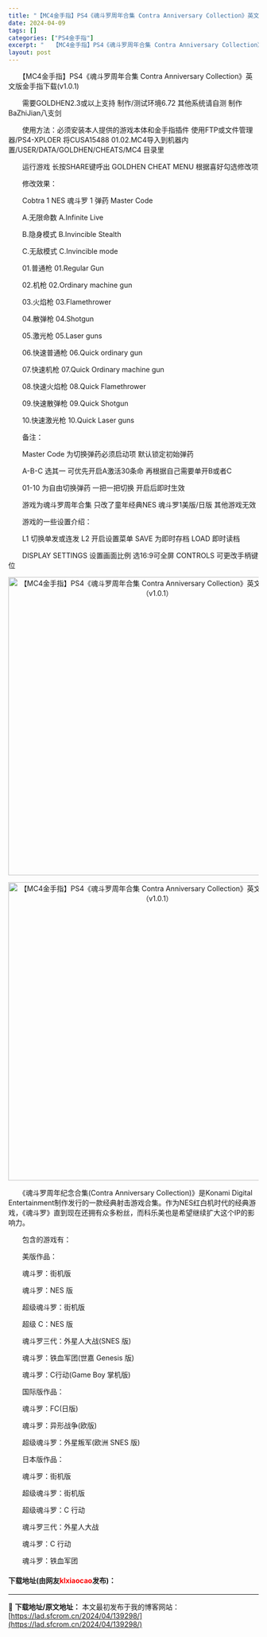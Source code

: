 ```yaml
---
title: "【MC4金手指】PS4《魂斗罗周年合集 Contra Anniversary Collection》英文版金手指下载（v1.0.1）"
date: 2024-04-09
tags: []
categories: ["PS4金手指"]
excerpt: "　　【MC4金手指】PS4《魂斗罗周年合集 Contra Anniversary Collection》英文版金手指下载(v1.0.1) 　　需要GOLDHEN2.3或以上支持 制作/测试环境6.72 其他系统请自测 制作 BaZhiJian八支剑 　　使用方法：必须安装本人提供的游戏本体和金手指插&hellip;"
layout: post
---
```


 <p>　　【MC4金手指】PS4《魂斗罗周年合集 Contra Anniversary Collection》英文版金手指下载(v1.0.1)</p> <p>　　需要GOLDHEN2.3或以上支持 制作/测试环境6.72 其他系统请自测 制作 BaZhiJian八支剑</p> <p>　　使用方法：必须安装本人提供的游戏本体和金手指插件 使用FTP或文件管理器/PS4-XPLOER 将CUSA15488 01.02.MC4导入到机器内置/USER/DATA/GOLDHEN/CHEATS/MC4 目录里</p> <p>　　运行游戏 长按SHARE键呼出 GOLDHEN CHEAT MENU 根据喜好勾选修改项</p> <p>　　修改效果：</p> <p>　　Cobtra 1 NES 魂斗罗 1 弹药 Master Code</p> <p>　　A.无限命数 A.Infinite Live</p> <p>　　B.隐身模式 B.Invincible Stealth</p> <p>　　C.无敌模式 C.Invincible mode</p> <p>　　01.普通枪 01.Regular Gun</p> <p>　　02.机枪 02.Ordinary machine gun</p> <p>　　03.火焰枪 03.Flamethrower</p> <p>　　04.散弹枪 04.Shotgun</p> <p>　　05.激光枪 05.Laser guns</p> <p>　　06.快速普通枪 06.Quick ordinary gun</p> <p>　　07.快速机枪 07.Quick Ordinary machine gun</p> <p>　　08.快速火焰枪 08.Quick Flamethrower</p> <p>　　09.快速散弹枪 09.Quick Shotgun</p> <p>　　10.快速激光枪 10.Quick Laser guns</p> <p>　　备注：</p> <p>　　Master Code 为切换弹药必须启动项 默认锁定初始弹药</p> <p>　　A-B-C 选其一 可优先开启A激活30条命 再根据自己需要单开B或者C</p> <p>　　01-10 为自由切换弹药 一把一把切换 开启后即时生效</p> <p>　　游戏为魂斗罗周年合集 只改了童年经典NES 魂斗罗1美版/日版 其他游戏无效</p> <p>　　游戏的一些设置介绍：</p> <p>　　L1 切换单发或连发 L2 开启设置菜单 SAVE 为即时存档 LOAD 即时读档</p> <p>　　DISPLAY SETTINGS 设置画面比例 选16:9可全屏 CONTROLS 可更改手柄键位</p> <p align="center"><img align="" border="0" src="https://lad.sfcrom.cn/wp-content/uploads/2024/04/20240409_6614ebb08a2bb.webp" width="600" alt="【MC4金手指】PS4《魂斗罗周年合集 Contra Anniversary Collection》英文版金手指下载（v1.0.1）" /></p> <p align="center"><img align="" border="0" src="https://lad.sfcrom.cn/wp-content/uploads/2024/04/20240409_6614ebb0e0a0b.webp" width="600" alt="【MC4金手指】PS4《魂斗罗周年合集 Contra Anniversary Collection》英文版金手指下载（v1.0.1）" /></p> <p>　　《魂斗罗周年纪念合集(Contra Anniversary Collection)》是Konami Digital Entertainment制作发行的一款经典射击游戏合集。作为NES红白机时代的经典游戏，《魂斗罗》直到现在还拥有众多粉丝，而科乐美也是希望继续扩大这个IP的影响力。</p> <p>　　包含的游戏有：</p> <p>　　美版作品：</p> <p>　　魂斗罗：街机版</p> <p>　　魂斗罗：NES 版</p> <p>　　超级魂斗罗：街机版</p> <p>　　超级 C：NES 版</p> <p>　　魂斗罗三代：外星人大战(SNES 版)</p> <p>　　魂斗罗：铁血军团(世嘉 Genesis 版)</p> <p>　　魂斗罗：C行动(Game Boy 掌机版)</p> <p>　　国际版作品：</p> <p>　　魂斗罗：FC(日版)</p> <p>　　魂斗罗：异形战争(欧版)</p> <p>　　超级魂斗罗：外星叛军(欧洲 SNES 版)</p> <p>　　日本版作品：</p> <p>　　魂斗罗：街机版</p> <p>　　超级魂斗罗：街机版</p> <p>　　超级魂斗罗：C 行动</p> <p>　　魂斗罗三代：外星人大战</p> <p>　　魂斗罗：C 行动</p> <p>　　魂斗罗：铁血军团</p> <p><h4>下载地址(由网友<font color="red">klxiaocao</font>发布)：</h4></p> 

---
📖 **下载地址/原文地址：** 本文最初发布于我的博客网站：[https://lad.sfcrom.cn/2024/04/139298/](https://lad.sfcrom.cn/2024/04/139298/)

